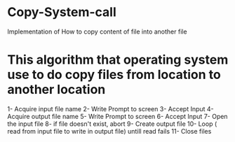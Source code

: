# Copy-System-call
Implementation of How to copy content of file into another file

# This algorithm that operating system use to do copy files from location to another location 

1- Acquire input file name
2- Write Prompt to screen
3- Accept Input
4- Acquire output file name
5- Write Prompt to screen
6- Accept Input
7- Open the input file
8- if file doesn't exist, abort
9- Create output file
10- Loop ( read from input file  to write in output file) untill read fails
11- Close files
